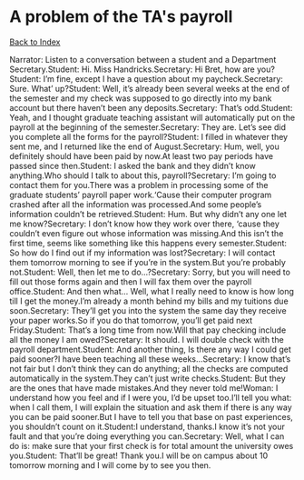 # A problem of the TA's payroll
[Back to Index](https://github.com/windows10010/tpoExtractor/blog/master/README.md)

Narrator: Listen to a conversation between a student and a Department Secretary.Student: Hi. Miss Handricks.Secretary: Hi Bret, how are you?Student: I’m fine, except I have a question about my paycheck.Secretary: Sure. What’ up?Student: Well, it’s already been several weeks at the end of the semester and my check was supposed to go directly into my bank account but there haven’t been any deposits.Secretary: That’s odd.Student: Yeah, and I thought graduate teaching assistant will automatically put on the payroll at the beginning of the semester.Secretary: They are. Let’s see did you complete all the forms for the payroll?Student: I filled in whatever they sent me, and I returned like the end of August.Secretary: Hum, well, you definitely should have been paid by now.At least two pay periods have passed since then.Student: I asked the bank and they didn’t know anything.Who should I talk to about this, payroll?Secretary: I’m going to contact them for you.There was a problem in processing some of the graduate students’ payroll paper work.‘Cause their computer program crashed after all the information was processed.And some people’s information couldn’t be retrieved.Student: Hum. But why didn’t any one let me know?Secretary: I don’t know how they work over there, ‘cause they couldn’t even figure out whose information was missing.And this isn’t the first time, seems like something like this happens every semester.Student: So how do I find out if my information was lost?Secretary: I will contact them tomorrow morning to see if you’re in the system.But you’re probably not.Student: Well, then let me to do…?Secretary: Sorry, but you will need to fill out those forms again and then I will fax them over the payroll office.Student: And then what… Well, what I really need to know is how long till I get the money.I’m already a month behind my bills and my tuitions due soon.Secretary: They’ll get you into the system the same day they receive your paper works.So if you do that tomorrow, you’ll get paid next Friday.Student: That’s a long time from now.Will that pay checking include all the money I am owed?Secretary: It should. I will double check with the payroll department.Student: And another thing, Is there any way I could get paid sooner?I have been teaching all these weeks…Secretary: I know that’s not fair but I don’t think they can do anything; all the checks are computed automatically in the system.They can’t just write checks.Student: But they are the ones that have made mistakes.And they never told me!Woman: I understand how you feel and if I were you, I’d be upset too.I’ll tell you what: when I call them, I will explain the situation and ask them if there is any way you can be paid sooner.But I have to tell you that base on past experiences, you shouldn’t count on it.Student:I understand, thanks.I know it’s not your fault and that you’re doing everything you can.Secretary: Well, what I can do is: make sure that your first check is for total amount the university owes you.Student: That’ll be great! Thank you.I will be on campus about 10 tomorrow morning and I will come by to see you then. 